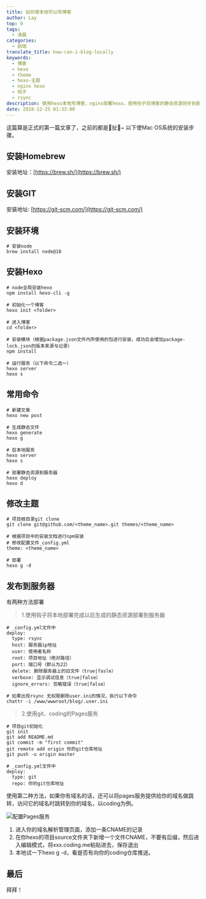 ```yaml
---
title: 如何使本地可以写博客
author: Lay
top: 0
tags:
  - 凌晨
categories:
  - 前端
translate_title: how-can-i-blog-locally
keywords:
  - 博客
  - hexo
  - theme
  - hexo-主题
  - nginx hexo
  - 钩子
  - rsync
description: 使用hexo本地写博客，nginx部署hexo，使用钩子将博客的静态资源同步到服务器
date: 2018-12-25 01:33:00
---
```


这篇算是正式的第一篇文章了，之前的都是🦐扯🥚~ 
以下使Mac OS系统的安装步骤。

<!-- more -->

## 安装Homebrew

安装地址：[https://brew.sh/](https://brew.sh/)

## 安装GIT

安装地址: [https://git-scm.com/](https://git-scm.com/)

## 安装环境

```
# 安装node
brew install node@10
```

## 安装Hexo

```
# node全局安装hexo
npm install hexo-cli -g

# 初始化一个博客
hexo init <folder>

# 进入博客
cd <folder>

# 安装模块（根据package.json文件内所使用的包进行安装，成功后会增加package-lock.json的版本来源与记录）
npm install

# 运行服务（以下命令二选一）
hexo server
hexo s
```

## 常用命令

```
# 新建文章
hexo new post

# 生成静态文件
hexo generate
hexo g 

# 启本地服务
hexo server
hexo s 

# 部署静态资源到服务器
hexo deploy
hexo d
```

## 修改主题

```
# 项目根目录git clone
git clone git@github.com/<theme_name>.git themes/<theme_name>

# 根据项目中的安装文档进行npm安装
# 修改配置文件_config.yml
theme: <theme_name>

# 部署
hexo g -d
```

## 发布到服务器
有两种方法部署

> 1.使用钩子将本地部署完成以后生成的静态资源部署到服务器

```
# _config.yml文件中
deploy:
  type: rsync
  host: 服务器ip地址
  user: 使用者名称
  root: 项目地址（绝对路径）
  port: 端口号（默认为22）
  delete: 删除服务器上的旧文件（true|fasle）
  verbose: 显示调试信息（true|false）	
  ignore_errors: 忽略错误（true|false）
  
# 如果出现rsync 无权限删除user.ini的情况，执行以下命令
chattr -i /www/wwwroot/blog/.user.ini
```

> 2.使用git、coding的Pages服务

```
# 项目git初始化
git init
git add README.md
git commit -m "first commit"
git remote add origin 你的git仓库地址
git push -u origin master

# _config.yml文件中
deploy:
  type: git
  repo: 你的git仓库地址
```

使用第二种方法，如果你有域名的话，还可以将pages服务提供给你的域名做跳转，访问它的域名时跳转到你的域名，以coding为例。

![配置Pages服务](https://img-qiniu.alwayslay.com/如何使本地可以写博客/20181229010924688.png)

1. 进入你的域名解析管理页面，添加一条CNAME的记录
2. 在你hexo的项目source文件夹下新增一个文件CNAME，不要有后缀，然后进入编辑模式，将xxx.coding.me粘贴进去，保存退出
3. 本地试一下hexo g -d，看是否有向你的coding仓库推送。

## 最后
拜拜！

